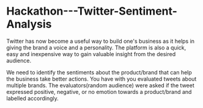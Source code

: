 # Hackathon---Twitter-Sentiment-Analysis
Twitter has now become a useful way to build one's business as it helps in giving the brand a voice and a personality.
The platform is also a quick, easy and inexpensive way to gain valuable insight from the desired audience.

We need to identify the sentiments about the product/brand that can help the business take better actions.
You have with you evaluated tweets about multiple brands. The evaluators(random audience) were asked if the tweet expressed positive, negative, or no emotion towards a product/brand and labelled accordingly.
